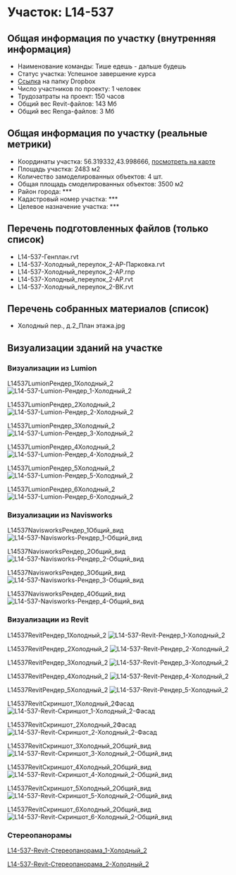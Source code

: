 # Участок: L14-537
## Общая информация по участку (внутренняя информация)
+ Наименование команды: Тише едешь - дальше будешь
+ Статус участка: Успешное завершение курса
+ [Ссылка](https://www.dropbox.com/sh/wvvgv1nw1iqred9/AABKiA1O15YLIsNb709G3BHea/L14_537?dl=0) на папку Dropbox
+ Число участников по проекту: 1 человек
+ Трудозатраты на проект: 150 часов
+ Общий вес Revit-файлов: 143 Мб
+ Общий вес Renga-файлов: 3 Мб
## Общая информация по участку (реальные метрики)
+ Координаты участка: 56.319332,43.998666, [посмотреть на карте](yandex.ru/maps/47/nizhny-novgorod/?ll=56.319332%2C43.998666&z=19)
+ Площадь участка: 2483 м2
+ Количество замоделированных объектов: 4 шт.
+ Общая площадь смоделированных объектов: 3500 м2
+ Район города: *** 
+ Кадастровый номер участка: *** 
+ Целевое назначение участка: *** 
## Перечень подготовленных файлов (только список)
+ L14-537-Генплан.rvt
+ L14-537-Холодный_переулок_2-АР-Парковка.rvt
+ L14-537-Холодный_переулок_2-АР.rnp
+ L14-537-Холодный_переулок_2-АР.rvt
+ L14-537-Холодный_переулок_2-ВК.rvt
## Перечень собранных материалов (список)
+ Холодный пер., д.2_План этажа.jpg
## Визуализации зданий на участке
### Визуализации из Lumion
L14537LumionРендер_1Холодный_2
![L14-537-Lumion-Рендер_1-Холодный_2](/Images/L14_537/L14-537-Lumion-Рендер_1-Холодный_2_Compressed.jpg)

L14537LumionРендер_2Холодный_2
![L14-537-Lumion-Рендер_2-Холодный_2](/Images/L14_537/L14-537-Lumion-Рендер_2-Холодный_2_Compressed.jpg)

L14537LumionРендер_3Холодный_2
![L14-537-Lumion-Рендер_3-Холодный_2](/Images/L14_537/L14-537-Lumion-Рендер_3-Холодный_2_Compressed.jpg)

L14537LumionРендер_4Холодный_2
![L14-537-Lumion-Рендер_4-Холодный_2](/Images/L14_537/L14-537-Lumion-Рендер_4-Холодный_2_Compressed.jpg)

L14537LumionРендер_5Холодный_2
![L14-537-Lumion-Рендер_5-Холодный_2](/Images/L14_537/L14-537-Lumion-Рендер_5-Холодный_2_Compressed.jpg)

L14537LumionРендер_6Холодный_2
![L14-537-Lumion-Рендер_6-Холодный_2](/Images/L14_537/L14-537-Lumion-Рендер_6-Холодный_2_Compressed.jpg)

### Визуализации из Navisworks
L14537NavisworksРендер_1Общий_вид
![L14-537-Navisworks-Рендер_1-Общий_вид](/Images/L14_537/L14-537-Navisworks-Рендер_1-Общий_вид_Compressed.jpg)

L14537NavisworksРендер_2Общий_вид
![L14-537-Navisworks-Рендер_2-Общий_вид](/Images/L14_537/L14-537-Navisworks-Рендер_2-Общий_вид_Compressed.jpg)

L14537NavisworksРендер_3Общий_вид
![L14-537-Navisworks-Рендер_3-Общий_вид](/Images/L14_537/L14-537-Navisworks-Рендер_3-Общий_вид_Compressed.jpg)

L14537NavisworksРендер_4Общий_вид
![L14-537-Navisworks-Рендер_4-Общий_вид](/Images/L14_537/L14-537-Navisworks-Рендер_4-Общий_вид_Compressed.jpg)

### Визуализации из Revit
L14537RevitРендер_1Холодный_2
![L14-537-Revit-Рендер_1-Холодный_2](/Images/L14_537/L14-537-Revit-Рендер_1-Холодный_2_Compressed.jpg)

L14537RevitРендер_2Холодный_2
![L14-537-Revit-Рендер_2-Холодный_2](/Images/L14_537/L14-537-Revit-Рендер_2-Холодный_2_Compressed.jpg)

L14537RevitРендер_3Холодный_2
![L14-537-Revit-Рендер_3-Холодный_2](/Images/L14_537/L14-537-Revit-Рендер_3-Холодный_2_Compressed.jpg)

L14537RevitРендер_4Холодный_2
![L14-537-Revit-Рендер_4-Холодный_2](/Images/L14_537/L14-537-Revit-Рендер_4-Холодный_2_Compressed.jpg)

L14537RevitРендер_5Холодный_2
![L14-537-Revit-Рендер_5-Холодный_2](/Images/L14_537/L14-537-Revit-Рендер_5-Холодный_2_Compressed.jpg)

L14537RevitСкриншот_1Холодный_2Фасад
![L14-537-Revit-Скриншот_1-Холодный_2-Фасад](/Images/L14_537/L14-537-Revit-Скриншот_1-Холодный_2-Фасад_Compressed.jpg)

L14537RevitСкриншот_2Холодный_2Фасад
![L14-537-Revit-Скриншот_2-Холодный_2-Фасад](/Images/L14_537/L14-537-Revit-Скриншот_2-Холодный_2-Фасад_Compressed.jpg)

L14537RevitСкриншот_3Холодный_2Общий_вид
![L14-537-Revit-Скриншот_3-Холодный_2-Общий_вид](/Images/L14_537/L14-537-Revit-Скриншот_3-Холодный_2-Общий_вид_Compressed.jpg)

L14537RevitСкриншот_4Холодный_2Общий_вид
![L14-537-Revit-Скриншот_4-Холодный_2-Общий_вид](/Images/L14_537/L14-537-Revit-Скриншот_4-Холодный_2-Общий_вид_Compressed.jpg)

L14537RevitСкриншот_5Холодный_2Общий_вид
![L14-537-Revit-Скриншот_5-Холодный_2-Общий_вид](/Images/L14_537/L14-537-Revit-Скриншот_5-Холодный_2-Общий_вид_Compressed.jpg)

L14537RevitСкриншот_6Холодный_2Общий_вид
![L14-537-Revit-Скриншот_6-Холодный_2-Общий_вид](/Images/L14_537/L14-537-Revit-Скриншот_6-Холодный_2-Общий_вид_Compressed.jpg)

### Стереопанорамы
[L14-537-Revit-Стереопанорама_1-Холодный_2](https://pano.autodesk.com/pano.html?url=jpgs/94896744-2455-4a83-842c-fb28bcef1c68&version=2)

[L14-537-Revit-Стереопанорама_2-Холодный_2](https://pano.autodesk.com/pano.html?url=jpgs/d649b4f7-07c1-4a1a-a713-c487bb7e2dda&version=2)

